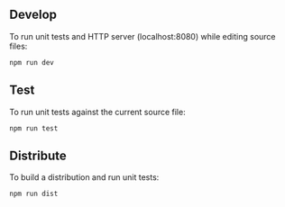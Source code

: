 ## Develop

To run unit tests and HTTP server (localhost:8080) while editing source files:

    npm run dev
    
## Test

To run unit tests against the current source file:

    npm run test
    
## Distribute

To build a distribution and run unit tests:

    npm run dist
